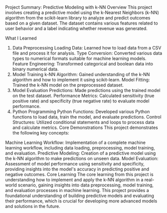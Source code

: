 Project Summary: Predictive Modeling with k-NN
Overview
This project involves creating a predictive model using the k-Nearest Neighbors (k-NN) algorithm from the scikit-learn library to analyze and predict outcomes based on a given dataset. The dataset contains various features related to user behavior and a label indicating whether revenue was generated.

What I Learned
1. Data Preprocessing
Loading Data: Learned how to load data from a CSV file and process it for analysis.
Type Conversion: Converted various data types to numerical formats suitable for machine learning models.
Feature Engineering: Transformed categorical and boolean data into binary numerical data.
2. Model Training
k-NN Algorithm: Gained understanding of the k-NN algorithm and how to implement it using scikit-learn.
Model Fitting: Trained the k-NN model on the preprocessed dataset.
3. Model Evaluation
Predictions: Made predictions using the trained model on the test dataset.
Performance Metrics: Calculated sensitivity (true positive rate) and specificity (true negative rate) to evaluate model performance.
4. Python Programming
Python Functions: Developed various Python functions to load data, train the model, and evaluate predictions.
Control Structures: Utilized conditional statements and loops to process data and calculate metrics.
Core Demonstrations
This project demonstrates the following key concepts:

Machine Learning Workflow: Implementation of a complete machine learning workflow, including data loading, preprocessing, model training, and evaluation.
Predictive Modeling: Creation of a predictive model using the k-NN algorithm to make predictions on unseen data.
Model Evaluation: Assessment of model performance using sensitivity and specificity, providing insights into the model's accuracy in predicting positive and negative outcomes.
Core Learning
The core learning from this project is understanding how to implement and apply the k-NN algorithm in a real-world scenario, gaining insights into data preprocessing, model training, and evaluation processes in machine learning. This project provides a foundational understanding of building predictive models and evaluating their performance, which is crucial for developing more advanced models and solutions in the future.
